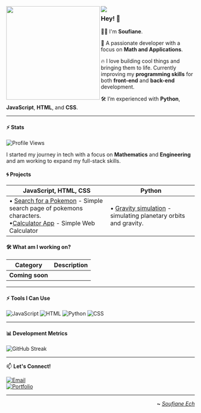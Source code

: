 <img width="250" align="left" src="https://giffiles.alphacoders.com/790/7908.gif">
<img align="left" src="https://raw.githubusercontent.com/orhun/orhun/refs/heads/master/assets/ratatui-spin-light.gif#gh-light-mode-only">

### Hey! 👾

👨‍💻 I'm **Soufiane**.

🔧 A passionate developer with a focus on **Math and Applications**.

🔥 I love building cool things and bringing them to life. Currently improving my **programming skills** for both **front-end** and **back-end** development.

🛠️ I’m experienced with **Python**, **JavaScript**, **HTML**, and **CSS**.

---

#### ⚡ Stats
![Profile Views](https://komarev.com/ghpvc/?username=SoufianeEch&color=blue)

I started my journey in tech with a focus on **Mathematics** and **Engineering** and am working to expand my full-stack skills.

#### 🌀 Projects

| **JavaScript**, **HTML**, **CSS**                                                                                                                                         | **Python**                                                                                     |                                                                                                                                                                                                                                                                                                                                                                                                                   
| --------------------------------------------------------------------------------------------------------------------------------------------------------------------------| ---------------------------------------------------------------------------------------------- |
| • [Search for a Pokemon](https://github.com/SoufianeEch/pokemonSearch/tree/main/pokemon-seach-img) - Simple search page of pokemons characters. <br> •[Calculator App](https://github.com/SoufianeEch/Calculator/tree/main/calculator) - Simple Web Calculator | • [Gravity simulation](#) - simulating planetary orbits and gravity.|

#### 🛠️ What am I working on?

| **Category**      | **Description** |
| ----------------- | --------------- |
| **Coming soon**   |                 |

---

#### ⚡ Tools I Can Use

![JavaScript](https://img.shields.io/badge/-JavaScript-F7DF1E?style=flat-square&logo=javascript&logoColor=black)
![HTML](https://img.shields.io/badge/HTML5-E34F26?style=flat-square&logo=html5&logoColor=white)
![Python](https://img.shields.io/badge/-Python-3776AB?style=flat-square&logo=python&logoColor=white)
![CSS](https://img.shields.io/badge/-CSS-1572B6?style=flat-square&logo=css3&logoColor=white)

---

#### 📊 Development Metrics

![GitHub Streak](https://github-readme-streak-stats.herokuapp.com/?user=SoufianeEch&theme=dark)

---

📫 **Let's Connect!**

[![Email](https://img.shields.io/badge/Email-DFDFDF?style=flat-square&logo=gmail&logoColor=red)](soufiane.ech.chouia@gmail.com)  
[![Portfolio](https://img.shields.io/badge/Portfolio-FF6600?style=flat-square&logo=google-chrome&logoColor=white)](https://github.com/SoufianeEch)
<!-- [![LinkedIn](https://img.shields.io/badge/LinkedIn-0A66C2?style=flat-square&logo=linkedin&logoColor=white)](https://linkedin.com/in/yourprofile) -->

---

<div align="right">

**~** [_Soufiane Ech_](https://github.com/SoufianeEch)

</div>
